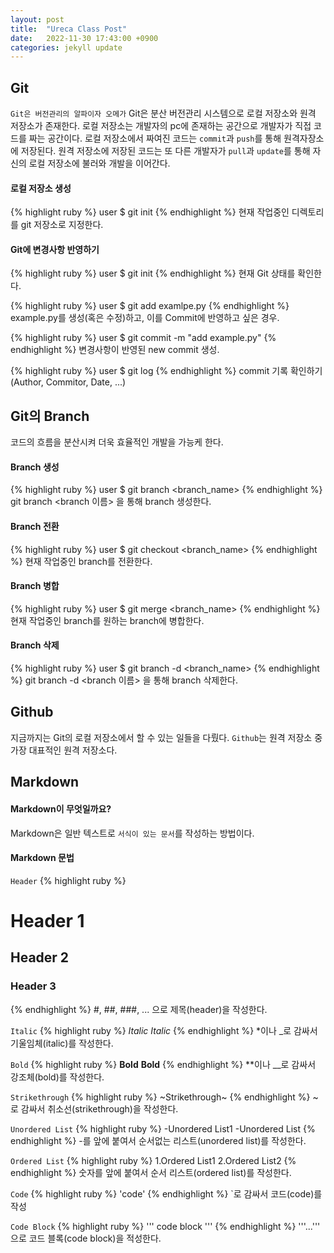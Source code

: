 ```yaml
---
layout: post
title:  "Ureca Class Post"
date:   2022-11-30 17:43:00 +0900
categories: jekyll update
---
```


## Git
`Git은 버전관리의 알파이자 오메가`
Git은 분산 버전관리 시스템으로 로컬 저장소와 원격 저장소가 존재한다. 로컬 저장소는 개발자의 pc에 존재하는 공간으로 개발자가 직접 코드를 짜는 공간이다.
로컬 저장소에서 짜여진 코드는 `commit`과 `push`를 통해 원격자장소에 저장된다. 원격 저장소에 저장된 코드는 또 다른 개발자가 `pull`과 `update`를 통해 자신의 로컬
저장소에 불러와 개발을 이어간다.

#### 로컬 저장소 생성
{% highlight ruby %}
user $ git init
{% endhighlight %}
현재 작업중인 디렉토리를 git 저장소로 지정한다.

#### Git에 변경사항 반영하기

{% highlight ruby %}
user $ git init
{% endhighlight %}
현재 Git 상태를 확인한다.   

{% highlight ruby %}
user $ git add examlpe.py
{% endhighlight %}
example.py를 생성(혹은 수정)하고, 이를 Commit에 반영하고 싶은 경우.   

{% highlight ruby %}
user $ git commit -m "add example.py"
{% endhighlight %}
변경사항이 반영된 new commit 생성.   

{% highlight ruby %}
user $ git log
{% endhighlight %}
commit 기록 확인하기 (Author, Commitor, Date, ...)   

## Git의 Branch
코드의 흐름을 분산시켜 더욱 효율적인 개발을 가능케 한다.

#### Branch 생성
{% highlight ruby %}
user $ git branch <branch_name>
{% endhighlight %}
git branch <branch 이름> 을 통해 branch 생성한다.

#### Branch 전환
{% highlight ruby %}
user $ git checkout <branch_name>
{% endhighlight %}
현재 작업중인 branch를 전환한다.

#### Branch 병합
{% highlight ruby %}
user $ git merge <branch_name>
{% endhighlight %}
현재 작업중인 branch를 원하는 branch에 병합한다.

#### Branch 삭제
{% highlight ruby %}
user $ git branch -d <branch_name>
{% endhighlight %}
git branch -d <branch 이름> 을 통해 branch 삭제한다.

## Github
지금까지는 Git의 로컬 저장소에서 할 수 있는 일들을 다뤘다.
`Github`는 원격 저장소 중 가장 대표적인 원격 저장소다. 

## Markdown
#### Markdown이 무엇일까요?
Markdown은 일반 텍스트로 `서식이 있는 문서`를 작성하는 방법이다.
#### Markdown 문법
`Header`
{% highlight ruby %}
# Header 1
## Header 2
### Header 3
{% endhighlight %}
#, ##, ###, ... 으로 제목(header)을 작성한다.

`Italic`
{% highlight ruby %}
*Italic*
_Italic_
{% endhighlight %}
*이나 _로 감싸서 기울임체(italic)를 작성한다.

`Bold`
{% highlight ruby %}
**Bold**
__Bold__
{% endhighlight %}
**이나 __로 감싸서 강조체(bold)를 작성한다.

`Strikethrough`
{% highlight ruby %}
~Strikethrough~
{% endhighlight %}
~로 감싸서 취소선(strikethrough)을 작성한다.

`Unordered List`
{% highlight ruby %}
-Unordered List1
-Unordered List
{% endhighlight %}
-를 앞에 붙여서 순서없는 리스트(unordered list)를 작성한다.

`Ordered List`
{% highlight ruby %}
1.Ordered List1
2.Ordered List2
{% endhighlight %}
숫자를 앞에 붙여서 순서 리스트(ordered list)를 작성한다.

`Code`
{% highlight ruby %}
'code'
{% endhighlight %}
`로 감싸서 코드(code)를 작성

`Code Block`
{% highlight ruby %}
'''
code block
'''
{% endhighlight %}
'''...''' 으로 코드 블록(code block)을 적성한다.